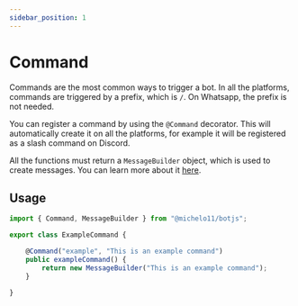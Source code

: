 ```yaml
---
sidebar_position: 1
---
```


# Command
Commands are the most common ways to trigger a bot. In all the platforms, commands are triggered by a prefix, which is `/`. On Whatsapp, the prefix is not needed.

You can register a command by using the `@Command` decorator.
This will automatically create it on all the platforms, for example it will be registered as a slash command on Discord.

All the functions must return a `MessageBuilder` object, which is used to create messages. You can learn more about it [here](/docs/usage).

## Usage
```ts
import { Command, MessageBuilder } from "@michelo11/botjs";

export class ExampleCommand {

    @Command("example", "This is an example command")
    public exampleCommand() {
        return new MessageBuilder("This is an example command");
    }

}